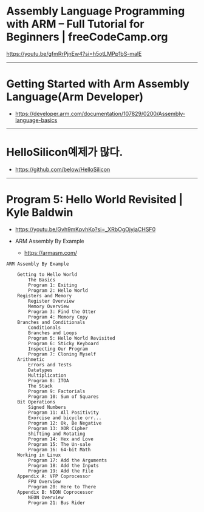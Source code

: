 # Assembly Language Programming with ARM – Full Tutorial for Beginners | freeCodeCamp.org

https://youtu.be/gfmRrPjnEw4?si=h5otLMPp1bS-malE

<hr>

# Getting Started with Arm Assembly Language(Arm Developer)

- https://developer.arm.com/documentation/107829/0200/Assembly-language-basics

<hr>

# HelloSilicon예제가 많다.
- https://github.com/below/HelloSilicon

<hr>

# Program 5: Hello World Revisited | Kyle Baldwin
- https://youtu.be/Gvh9mKpvhKo?si=_XRbOgOjyjaCHSF0

- ARM Assembly By Example
  - https://armasm.com/
```
ARM Assembly By Example

    Getting to Hello World
        The Basics
        Program 1: Exiting
        Program 2: Hello World
    Registers and Memory
        Register Overview
        Memory Overview
        Program 3: Find the Otter
        Program 4: Memory Copy
    Branches and Conditionals
        Conditionals
        Branches and Loops
        Program 5: Hello World Revisited
        Program 6: Sticky Keyboard
        Inspecting Our Program
        Program 7: Cloning Myself
    Arithmetic
        Errors and Tests
        Datatypes
        Multiplication
        Program 8: ITOA
        The Stack
        Program 9: Factorials
        Program 10: Sum of Squares
    Bit Operations
        Signed Numbers
        Program 11: All Positivity
        Exorcise and bicycle orr...
        Program 12: Ok, Be Negative
        Program 13: XOR Cipher
        Shifting and Rotating
        Program 14: Hex and Love
        Program 15: The Un-sale
        Program 16: 64-bit Math
    Working in Linux
        Program 17: Add the Arguments
        Program 18: Add the Inputs
        Program 19: Add the File
    Appendix A: VFP Coprocessor
        FPU Overview
        Program 20: Here to There
    Appendix B: NEON Coprocessor
        NEON Overview
        Program 21: Bus Rider
```

